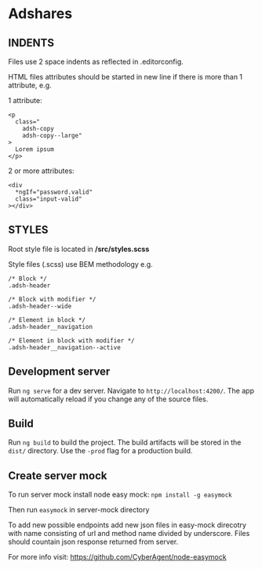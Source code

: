 # Adshares

## INDENTS

Files use 2 space indents as reflected in .editorconfig.

HTML files attributes should be started in new line if there is more than 1 attribute, e.g.

1 attribute:
```
<p 
  class="
    adsh-copy
    adsh-copy--large"
>
  Lorem ipsum
</p>
```

2 or more attributes:
```
<div
  *ngIf="password.valid"
  class="input-valid"
></div>
```

## STYLES

Root style file is located in **/src/styles.scss**

Style files (.scss) use BEM methodology e.g.

```
/* Block */
.adsh-header

/* Block with modifier */
.adsh-header--wide

/* Element in block */
.adsh-header__navigation

/* Element in block with modifier */
.adsh-header__navigation--active

```


## Development server

Run `ng serve` for a dev server. Navigate to `http://localhost:4200/`. The app will automatically reload if you change any of the source files.

## Build

Run `ng build` to build the project. The build artifacts will be stored in the `dist/` directory. Use the `-prod` flag for a production build.


## Create server mock

To run server mock install node easy mock:
`npm install -g easymock`

Then run
`easymock` in server-mock directory

To add new possible endpoints add new json files in easy-mock direcotry with name consisting of url and method name divided by underscore. Files should countain json response returned from server.

For more info visit: https://github.com/CyberAgent/node-easymock

